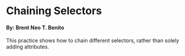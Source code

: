 # Chaining Selectors #
#### By: Brent Neo T. Benito ####

This practice shows how to chain different selectors, rather than solely adding attributes.